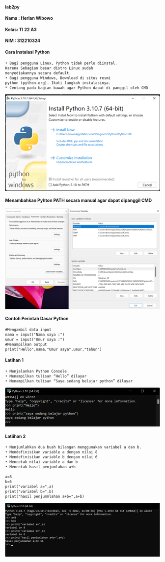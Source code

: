 #### lab2py
#### Nama : Herlan Wibowo
#### Kelas: TI 22 A3
#### NIM  : 312210324
#### Cara Instalasi Python
    • Bagi pengguna Linux, Python tidak perlu diinstal.
    Karena Sebagian besar distro Linux sudah
    menyediakannya secara default.
    • Bagi pengguna Windows, Download di situs resmi
    python (python.org). Ikuti langkah instalasinya.
    * Centang pada bagian bawah agar Python dapat di panggil oleh CMD
![Gambar 1](Latihan/SS1.png)
#### Menambahkan Pyhton PATH secara manual agar dapat dipanggil CMD
![Gambar 2](Latihan/SS2.png)
#### Contoh Perintah Dasar Python
    #Mengambil data input
    nama = input("Nama saya :")
    umur = input("Umur saya :")
    #Menampilkan output
    print("Hello",nama,"Umur saya",umur,"tahun")
#### Latihan 1
    • Menjalankan Python Console
    • Menampilkan tulisan “Hello” dilayar
    • Menampilkan tulisan “Saya sedang belajar python” dilayar
![Gambar3](Latihan/SS3.png)
#### Latiihan 2
    • Menjumlahkan dua buah bilangan menggunakan variabel a dan b.
    • Mendefinisikan variable a dengan nilai 8
    • Mendefinisikan variable b dengan nilai 6
    • Mencetak nilai variable a dan b
    • Mencetak hasil penjumlahan a+b
    
    a=8
    b=6
    print("variabel a=",a)
    print("variabel b=",b)
    print("hasil penjummlahan a+b=",a+b)
![Gambar 4](Latihan/SS4.png)
